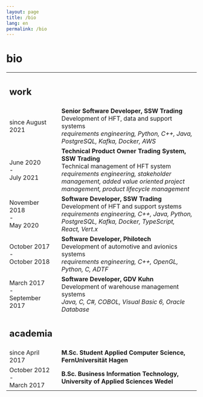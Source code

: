```yaml
---
layout: page
title: /bio
lang: en
permalink: /bio
---
```

<h1>bio</h1>
<table id="bio-table" align="center" border="0">
    <tr>
        <td class="left"><h2>work</h2></td>
        <td></td>
    </tr>
    <tr>
        <td>since August 2021</td>
        <td>
            <strong>Senior Software Developer, SSW Trading</strong><br>
            Development of HFT, data and support systems<br>
            <em>requirements engineering, Python, C++, Java, PostgreSQL, Kafka, Docker, AWS</em>
        </td>
    </tr>
    <tr>
        <td>June 2020 <br> - <br> July 2021</td>
        <td>
            <strong>Technical Product Owner Trading System, SSW Trading</strong><br>
            Technical management of HFT system <br>
            <em>requirements engineering, stakeholder management, added value oriented project management, product lifecycle management </em>
        </td>
    </tr>
    <tr>
        <td>November 2018 <br> - <br> May 2020</td>
        <td>
            <strong>Software Developer, SSW Trading</strong><br>
            Development of HFT and support systems<br>
            <em>requirements engineering, C++, Java, Python, PostgreSQL, Kafka, Docker, TypeScript, React, Vert.x</em>
        </td>
    </tr>
    <tr>
        <td>October 2017 <br> - <br> October 2018</td>
        <td>
            <strong>Software Developer, Philotech</strong><br>
            Development of automotive and avionics systems <br>
            <em>requirements engineering, C++, OpenGL, Python, C, ADTF</em>
        </td>
    </tr>
    <tr>
        <td>March 2017 <br> - <br> September 2017</td>
        <td>
            <strong>Software Developer, GDV Kuhn</strong><br>
            Development of warehouse management systems<br>
            <em>Java, C, C#, COBOL, Visual Basic 6, Oracle Database</em>
        </td>
    </tr>
    <tr>
        <td class="left"><h2>academia</h2></td>
        <td></td>
    </tr>
    <tr>
        <td>since April 2017</td>
        <td><strong>M.Sc. Student Applied Computer Science, FernUniversität Hagen</strong></td>
    </tr>
    <tr>
        <td>October 2012 <br> - <br> March 2017</td>
        <td><strong>B.Sc. Business Information Technology, University of Applied Sciences Wedel</strong></td>
    </tr>
</table>

